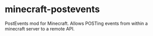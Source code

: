 minecraft-postevents
====================

PostEvents mod for Minecraft. Allows POSTing events from within a minecraft server to a remote API.
